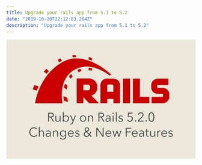 ```yaml
---
title: Upgrade your rails app from 5.1 to 5.2
date: "2019-10-20T22:12:03.284Z"
description: "Upgrade your rails app from 5.1 to 5.2"
---
```


![Rails](./rails.jpeg)
